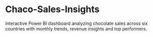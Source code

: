 # Chaco-Sales-Insights
Interactive Power BI dashboard analyzing chocolate sales across six countries with monthly trends, revenue insights and top performers.
